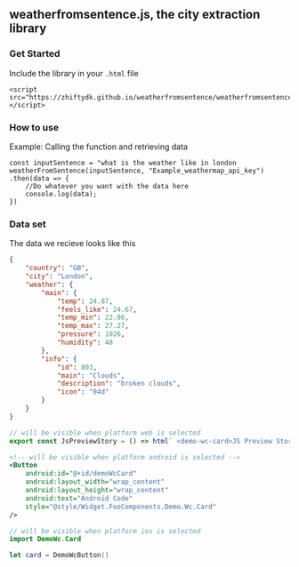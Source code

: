 ## weatherfromsentence.js, the city extraction library
### Get Started
Include the library in your `.html` file
```JS
<script src="https://zhiftydk.github.io/weatherfromsentence/weatherfromsentence.js"></script>
```

### How to use
Example: Calling the function and retrieving data
```JS
const inputSentence = "what is the weather like in london
weatherFromSentence(inputSentence, "Example_weathermap_api_key")
.then(data => {
    //Do whatever you want with the data here
    console.log(data);
})
```

### Data set
The data we recieve looks like this
```JSON
{
    "country": "GB",
    "city": "London",
    "weather": {
        "main": {
            "temp": 24.87,
            "feels_like": 24.67,
            "temp_min": 22.86,
            "temp_max": 27.27,
            "pressure": 1026,
            "humidity": 48
        },
        "info": {
            "id": 803,
            "main": "Clouds",
            "description": "broken clouds",
            "icon": "04d"
        }
    }
}
```

```js preview-story
// will be visible when platform web is selected
export const JsPreviewStory = () => html` <demo-wc-card>JS Preview Story</demo-wc-card> `;
```

```xml story-code
<!-- will be visible when platform android is selected -->
<Button
    android:id="@+id/demoWcCard"
    android:layout_width="wrap_content"
    android:layout_height="wrap_content"
    android:text="Android Code"
    style="@style/Widget.FooComponents.Demo.Wc.Card"
/>
```

```swift story-code
// will be visible when platform ios is selected
import DemoWc.Card

let card = DemoWcButton()
```

